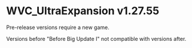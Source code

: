 # WVC_UltraExpansion v1.27.55

Pre-release versions require a new game.

Versions before "Before Big Update I" not compatible with versions after.
